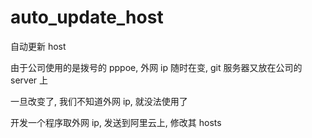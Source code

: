 auto_update_host
================

自动更新 host

由于公司使用的是拨号的 pppoe, 外网 ip 随时在变, git 服务器又放在公司的 server 上

一旦改变了, 我们不知道外网 ip, 就没法使用了

开发一个程序取外网 ip, 发送到阿里云上, 修改其 hosts
